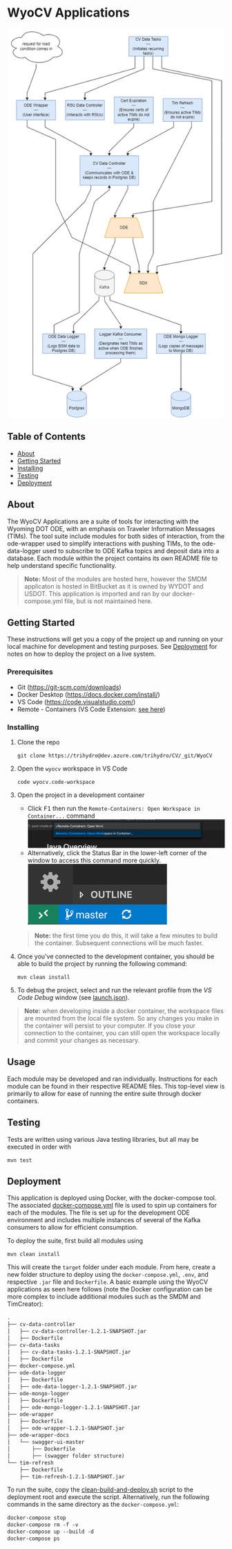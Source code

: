 # WyoCV Applications
![data-flow-diagram](/images/diagrams/data-flow-diagram.png)

## Table of Contents

- [About](#about)
- [Getting Started](#getting-started)
- [Installing](#installing)
- [Testing](#testing)
- [Deployment](#deployment)

## About

The WyoCV Applications are a suite of tools for interacting with the Wyoming DOT ODE, with an emphasis on Traveler Information Messages (TIMs). The tool suite include modules for both sides of interaction, from the ode-wrapper used to simplify interactions with pushing TIMs, to the ode-data-logger used to subscribe to ODE Kafka topics and deposit data into a database. Each module within the project contains its own README file to help understand specific functionality.
> __Note:__ Most of the modules are hosted here, however the SMDM applicaton is hosted in BitBucket as it is owned by WYDOT and USDOT. This application is imported and ran by our docker-compose.yml file, but is not maintained here.

## Getting Started

These instructions will get you a copy of the project up and running on your local machine for development and testing purposes. See [Deployment](#deployment) for notes on how to deploy the project on a live system.

### Prerequisites

- Git (https://git-scm.com/downloads)
- Docker Desktop (https://docs.docker.com/install/)
- VS Code (https://code.visualstudio.com/)
- Remote - Containers (VS Code Extension: [see here](https://marketplace.visualstudio.com/items?itemName=ms-vscode-remote.remote-containers))

### Installing

1. Clone the repo

   ```
   git clone https://trihydro@dev.azure.com/trihydro/CV/_git/WyoCV
   ```

2. Open the `wyocv` workspace in VS Code

    ```
    code wyocv.code-workspace
    ```

3. Open the project in a development container
    - Click <kbd>F1</kbd> then run the `Remote-Containers: Open Workspace in Container...` command
    ![command](/images/open-in-remote-container.png)
    - Alternatively, click the Status Bar in the lower-left corner of the window to access this command more quickly.
    ![quick actions](/images/remote-dev-status-bar.png)

    > __Note:__ the first time you do this, it will take a few minutes to build the container. Subsequent connections will be much faster.

4. Once you've connected to the development container, you should be able to build the project by running the following command:
    ```
    mvn clean install
    ```
5. To debug the project, select and run the relevant profile from the _VS Code Debug_ window (see [launch.json](./.vscode/launch.json)).

> __Note:__ when developing inside a docker container, the workspace files are mounted from the local file system. So any changes you make in the container will persist to your computer. If you close your connection to the container, you can still open the workspace locally and commit your changes as necessary.

## Usage 

Each module may be developed and ran individually. Instructions for each module can be found in their respective README files. This top-level view is primarily to allow for ease of running the entire suite through docker containers. 

## Testing

Tests are written using various Java testing libraries, but all may be executed in order with

```
mvn test
```

## Deployment

This application is deployed using Docker, with the docker-compose tool. The associated [docker-compose.yml](./docker-compose.yml) file is used to spin up containers for each of the modules. The file is set up for the development ODE environment and includes multiple instances of several of the Kafka consumers to allow for efficient consumption.

To deploy the suite, first build all modules using 
```
mvn clean install
```
This will create the `target` folder under each module. From here, create a new folder structure to deploy using the `docker-compose.yml`, `.env`, and respective `.jar` file and `Dockerfile`. A basic example using the WyoCV applications as seen here follows (note the Docker configuration can be more complex to include additional modules such as the SMDM and TimCreator):

```
.
├── cv-data-controller
│   ├── cv-data-controller-1.2.1-SNAPSHOT.jar
│   ├── Dockerfile
├── cv-data-tasks
│   ├── cv-data-tasks-1.2.1-SNAPSHOT.jar
│   ├── Dockerfile
├── docker-compose.yml
├── ode-data-logger
│   ├── Dockerfile
│   ├── ode-data-logger-1.2.1-SNAPSHOT.jar
├── ode-mongo-logger
│   ├── Dockerfile
│   ├── ode-mongo-logger-1.2.1-SNAPSHOT.jar
├── ode-wrapper
│   ├── Dockerfile
│   ├── ode-wrapper-1.2.1-SNAPSHOT.jar
├── ode-wrapper-docs
│   └── swagger-ui-master
│       ├── Dockerfile
│       ├── (swagger folder structure)
└── tim-refresh
    ├── Dockerfile   
    ├── tim-refresh-1.2.1-SNAPSHOT.jar

```

To run the suite, copy the [clean-build-and-deploy.sh](./docker-scripts/clean-build-and-deploy.sh) script to the deployment root and execute the script. Alternatively, run the following commands in the same directory as the `docker-compose.yml`:
```
docker-compose stop
docker-compose rm -f -v
docker-compose up --build -d
docker-compose ps
```